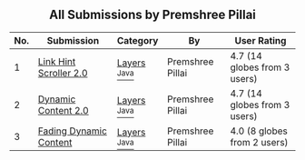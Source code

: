 ﻿<div align="center">

## All Submissions by Premshree Pillai

</div>

No.  | Submission | Category | By   | User Rating
---- | ---------- | -------- | ---- | -----------
1 | [Link Hint Scroller 2\.0<br />](https://github.com/Planet-Source-Code/premshree-pillai-link-hint-scroller-2-0__2-2825) | [Layers<br /><sup>Java</sup>](../ByCategory/layers__2-78.md) | Premshree Pillai | 4.7 (14 globes from 3 users)
2 | [Dynamic Content 2\.0<br />](https://github.com/Planet-Source-Code/premshree-pillai-dynamic-content-2-0__2-2983) | [Layers<br /><sup>Java</sup>](../ByCategory/layers__2-78.md) | Premshree Pillai | 4.7 (14 globes from 3 users)
3 | [Fading Dynamic Content<br />](https://github.com/Planet-Source-Code/premshree-pillai-fading-dynamic-content__2-2843) | [Layers<br /><sup>Java</sup>](../ByCategory/layers__2-78.md) | Premshree Pillai | 4.0 (8 globes from 2 users)
